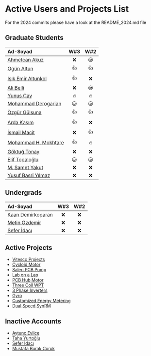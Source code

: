 # Active Users and Projects List
For the 2024 commits please have a look at the README_2024.md file


## Graduate Students

|      Ad-Soyad   |   W#3 |   W#2 |  
|:-----------------|:----:|:----:|  
| [Ahmetcan Akuz](https://github.com/ahmetcan-akuz)      | :x:| :unamused: |
| [Ogün Altun](https://github.com/ogunaltun)      | :+1:| :+1:|
| [Işık Emir Altunkol](https://github.com/emir-altunkol)    | :+1:| :x:|
| [Ali Belli](https://github.com/alibelli)    | :x:| :unamused: |
| [Yunus Çay](https://github.com/cayunus)    | :fire:| :fire: |
| [Mohammad Derogarian](https://github.com/MDerogarian)    | :unamused:| :unamused:| 
| [Özgür Gülsuna](https://github.com/ozgurgulsuna)    | :+1:| :+1:| 
| [Arda Kasım](https://github.com/ardakasim)    | :+1: | :x:| 
| [İsmail Macit](https://github.com/ismailmacit)    | :x:| :+1:| 
| [Mohammad H. Mokhtare](https://github.com/Mohammad-M93)     | :+1:| :fire:| 
| [Göktuğ Tonay](https://github.com/Gktut)    | :x:| :x:| 
| [Elif Topaloğlu](https://github.com/eliftplgl)     | :unamused:| :unamused:| 
| [M. Samet Yakut](https://github.com/sametyakut)    | :x:| :x:| 
| [Yusuf Basri Yılmaz](https://github.com/yusufbyilmaz)   | :x:| :x:| 


## Undergrads
|      Ad-Soyad   |   W#3 |   W#2 |  
|:-----------------|:----:|:----:|  
| [Kaan Demirkoparan](https://github.com/KaanDemirkoparan)   | :x:| :x:| 
| [Metin Özdemir](https://github.com/metinozdemir01)     | :x:| :x:| 
| [Sefer İdacı](https://github.com/seferidaci)   | :x:| :x:| 


## Active Projects

- [Vitesco Projects](https://github.com/odtu/VITESCO-METU)
- [Cycloid Motor](https://github.com/odtu/Cycloid-Integrated-Robotic-Actuator)
- [Saleri PCB Pump](https://github.com/odtu/Saleri-PCB-Motor-for-ePumps)
- [Lab on a Lap](https://github.com/odtu/lab-on-a-lap)
- [PCB Hub Motor](https://github.com/odtu/PCB-Hub-Motor)
- [Three Coil WPT](https://github.com/odtu/Three-Coil-Concurrent-WPT)
- [3 Phase Inverters](https://github.com/ahmetcan-akuz/3-Phase-Inverters)
- [Gyro](https://github.com/odtu/Roketsan-Gyro)
- [Customized Energy Metering](https://github.com/odtu/Customized-Energy-Metering)
- [Dual Speed SynRM](https://github.com/odtu/Dual-speed-SynRM)

## Inactive Accounts

- [Aytunç Evlice](https://github.com/aytunc-evlice) 
- [Taha Yurtoğlu](https://github.com/tahayurtoglu)
- [Sefer İdacı](https://github.com/seferidaci)
- [Mustafa Burak Çoruk](https://github.com/MustafaBurakCORUK)

